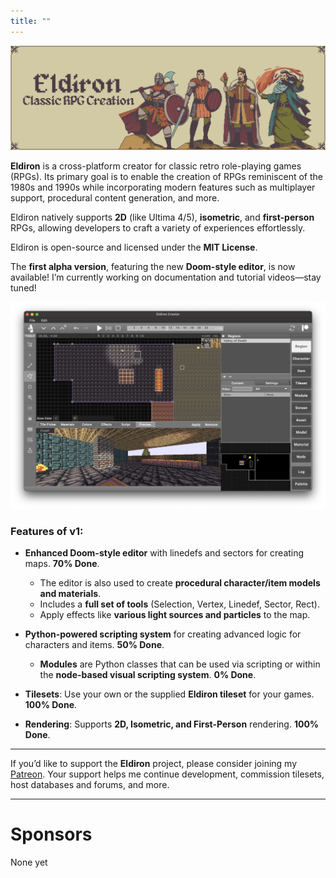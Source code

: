 ```yaml
---
title: ""
---
```


![Eldiron Map](./coverlarge.png)

**Eldiron** is a cross-platform creator for classic retro role-playing games (RPGs). Its primary goal is to enable the creation of RPGs reminiscent of the 1980s and 1990s while incorporating modern features such as multiplayer support, procedural content generation, and more.

Eldiron natively supports **2D** (like Ultima 4/5), **isometric**, and **first-person** RPGs, allowing developers to craft a variety of experiences effortlessly.

Eldiron is open-source and licensed under the **MIT License**.

The **first alpha version**, featuring the new **Doom-style editor**, is now available! I’m currently working on documentation and tutorial videos—stay tuned!

![Eldiron Screenshot](./screenshot.png)

### Features of v1:

- **Enhanced Doom-style editor** with linedefs and sectors for creating maps. **70% Done**.
  - The editor is also used to create **procedural character/item models and materials**.
  - Includes a **full set of tools** (Selection, Vertex, Linedef, Sector, Rect).
  - Apply effects like **various light sources and particles** to the map.

- **Python-powered scripting system** for creating advanced logic for characters and items. **50% Done**.
  - **Modules** are Python classes that can be used via scripting or within the **node-based visual scripting system**. **0% Done**.

- **Tilesets**: Use your own or the supplied **Eldiron tileset** for your games. **100% Done**.
- **Rendering**: Supports **2D, Isometric, and First-Person** rendering. **100% Done**.

---

If you’d like to support the **Eldiron** project, please consider joining my [Patreon](https://www.patreon.com/eldiron). Your support helps me continue development, commission tilesets, host databases and forums, and more.

---

<!-- ![Screenshot](character_screenshot.png) -->

<!-- {{< youtube hrhmtCG9ePw >}} -->

# Sponsors

None yet

<!-- [![Digital Ocean](./DO_Logo_Horizontal_Blue.png?lightbox=false)](https://www.digitalocean.com/?utm_medium=opensource&utm_source=Eldiron) -->
